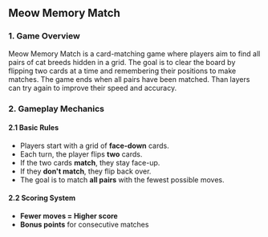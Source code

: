 ## **Meow Memory Match**

### **1. Game Overview**

Meow Memory Match is a card-matching game where players aim to find all pairs of cat breeds hidden in a grid. The goal is to clear the board by flipping two cards at a time and remembering their positions to make matches. The game ends when all pairs have been matched. Than layers can try again to improve their speed and accuracy.

### **2. Gameplay Mechanics**

#### **2.1 Basic Rules**

- Players start with a grid of **face-down** cards.
- Each turn, the player flips **two** cards.
- If the two cards **match**, they stay face-up.
- If they **don't match**, they flip back over.
- The goal is to match **all pairs** with the fewest possible moves.

#### **2.2 Scoring System**

- **Fewer moves = Higher score**
- **Bonus points** for consecutive matches